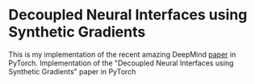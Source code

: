 # Decoupled Neural Interfaces using Synthetic Gradients

This is my implementation of the recent amazing DeepMind [paper](https://arxiv.org/abs/1608.05343) in PyTorch.
Implementation of the "Decoupled Neural Interfaces using Synthetic Gradients" paper in PyTorch
